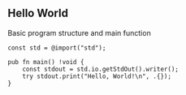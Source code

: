 <!-- METADATA
{
  "title": "Zig Hello World",
  "tags": [
    "zig",
    "basics"
  ],
  "language": "zig"
}
-->

## Hello World
Basic program structure and main function
```zig
const std = @import("std");

pub fn main() !void {
    const stdout = std.io.getStdOut().writer();
    try stdout.print("Hello, World!\n", .{});
}
```
